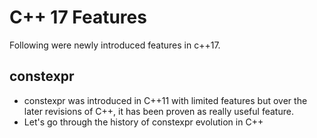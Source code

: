 # C++ 17 Features

Following were newly introduced features in c++17.

## constexpr

* constexpr was introduced in C++11 with limited features but over the later revisions of C++, it has been proven as really useful feature.
* Let's go through the history of constexpr evolution in C++
